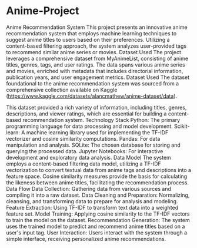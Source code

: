 # Anime-Project
Anime Recommendation System
This project presents an innovative anime recommendation system that employs machine learning techniques to suggest anime titles to users based on their preferences. Utilizing a content-based filtering approach, the system analyzes user-provided tags to recommend similar anime series or movies.
Dataset Used
The project leverages a comprehensive dataset from MyAnimeList, consisting of anime titles, genres, tags, and user ratings. The data spans various anime series and movies, enriched with metadata that includes directorial information, publication years, and user engagement metrics.
Dataset Used
The dataset foundational to the anime recommendation system was sourced from a comprehensive collection available on Kaggle (https://www.kaggle.com/datasets/alancmathew/anime-dataset/data). 

This dataset provided a rich variety of information, including titles, genres, descriptions, and viewer ratings, which are essential for building a content-based recommendation system.
Technology Stack
Python: The primary programming language for data processing and model development.
Scikit-learn: A machine learning library used for implementing the TF-IDF vectorizer and cosine similarity computations.
Pandas: For data manipulation and analysis.
SQLite: The chosen database for storing and querying the processed data.
Jupyter Notebooks: For interactive development and exploratory data analysis.
Data Model
The system employs a content-based filtering data model, utilizing a TF-IDF vectorization to convert textual data from anime tags and descriptions into a feature space. Cosine similarity measures provide the basis for calculating the likeness between anime titles, facilitating the recommendation process.
Data Flow
Data Collection: Gathering data from various sources and compiling it into a raw dataset.
Data Cleaning and Preparation: Normalizing, cleansing, and transforming data to prepare for analysis and modeling.
Feature Extraction: Using TF-IDF to transform text data into a weighted feature set.
Model Training: Applying cosine similarity to the TF-IDF vectors to train the model on the dataset.
Recommendation Generation: The system uses the trained model to predict and recommend anime titles based on a user's input tag.
User Interaction: Users interact with the system through a simple interface, receiving personalized anime recommendations.

